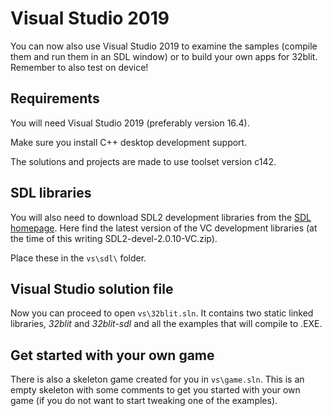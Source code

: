# Visual Studio 2019 

You can now also use Visual Studio 2019 to examine the samples (compile them and run them in an SDL window) or to build your own apps for 32blit. Remember to also test on device!

## Requirements

You will need Visual Studio 2019 (preferably version 16.4). 

Make sure you install C++ desktop development support.

The solutions and projects are made to use toolset version c142. 

## SDL libraries

You will also need to download SDL2 development libraries from the [SDL homepage](https://www.libsdl.org/download-2.0.php). Here find the latest version of the VC development libraries (at the time of this writing SDL2-devel-2.0.10-VC.zip).

Place these in the `vs\sdl\` folder.

## Visual Studio solution file

Now you can proceed to open `vs\32blit.sln`. It contains two static linked libraries, _32blit_ and _32blit-sdl_ and all the examples that will compile to .EXE. 

## Get started with your own game

There is also a skeleton game created for you in `vs\game.sln`. This is an empty skeleton with some comments to get you started with your own game (if you do not want to start tweaking one of the examples).
